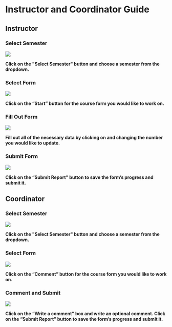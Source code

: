 # Instructor and Coordinator Guide





## Instructor
### Select Semester
<kbd><img src='/images/instructor/selectSemester.png'></img></kbd>

**Click on the "Select Semester" button and choose a semester from the dropdown.**

### Select Form
<kbd><img src='/images/instructor/selectForm.png'></img></kbd>

**Click on the “Start” button for the course form you would like to work on.**

### Fill Out Form
<kbd><img src='/images/instructor/fillOutForm.png'></img></kbd>

**Fill out all of the necessary data by clicking on and changing the number you would like to update.**

### Submit Form
<kbd><img src='/images/instructor/submitForm.png'></img></kbd>

**Click on the “Submit Report” button to save the form’s progress and submit it.**





## Coordinator

### Select Semester
<kbd><img src='/images/coordinator/selectSemester.png'></img></kbd>

**Click on the "Select Semester" button and choose a semester from the dropdown.**

### Select Form
<kbd><img src='/images/coordinator/selectForm.png'></img></kbd>

**Click on the “Comment” button for the course form you would like to work on.**

### Comment and Submit
<kbd><img src='/images/coordinator/commentAndSubmit.png'></img></kbd>

**Click on the “Write a comment” box and write an optional comment. Click on the “Submit Report” button to save the form’s progress and submit it.**